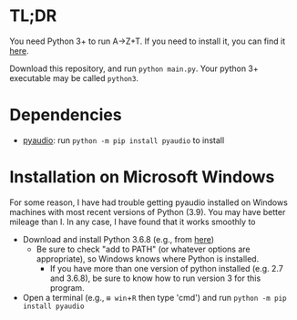 # TL;DR
You need Python 3+ to run A→Z+T. If you need to install it, you can find it [here](python.org).

Download this repository, and run `python main.py`. Your python 3+ executable may be called `python3`.
# Dependencies
* [pyaudio](https://pypi.org/project/PyAudio/): run `python -m pip install pyaudio` to install
# Installation on Microsoft Windows
For some reason, I have had trouble getting pyaudio installed on Windows machines with most recent versions of Python (3.9). You may have better mileage than I. In any case, I have found that it works smoothly to
- Download and install Python 3.6.8 (e.g., from [here](https://www.python.org/ftp/python/3.6.8/python-3.6.8-amd64.exe))
  - Be sure to check "add to PATH" (or whatever options are appropriate), so Windows knows where Python is installed.
    - If you have more than one version of python installed (e.g. 2.7 and 3.6.8), be sure to know how to run version 3 for this program.
- Open a terminal (e.g., `⊞ win`+`R` then type 'cmd') and run `python -m pip install pyaudio`
